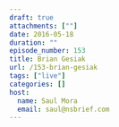 ```yaml
---
draft: true
attachments: [""]
date: 2016-05-18
duration: ""
episode_number: 153
title: Brian Gesiak
url: /153-brian-gesiak
tags: ["live"]
categories: []
host: 
  name: Saul Mora
  email: saul@nsbrief.com
---
```


